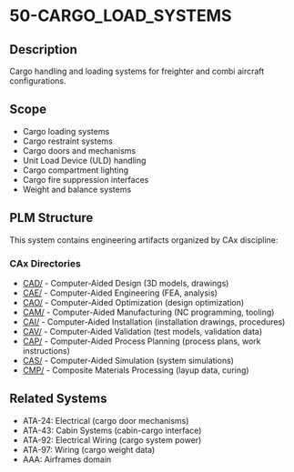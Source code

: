 # 50-CARGO_LOAD_SYSTEMS

## Description

Cargo handling and loading systems for freighter and combi aircraft configurations.

## Scope

- Cargo loading systems
- Cargo restraint systems
- Cargo doors and mechanisms
- Unit Load Device (ULD) handling
- Cargo compartment lighting
- Cargo fire suppression interfaces
- Weight and balance systems

## PLM Structure

This system contains engineering artifacts organized by CAx discipline:

### CAx Directories

- [CAD/](./PLM/CAx/CAD/) - Computer-Aided Design (3D models, drawings)
- [CAE/](./PLM/CAx/CAE/) - Computer-Aided Engineering (FEA, analysis)
- [CAO/](./PLM/CAx/CAO/) - Computer-Aided Optimization (design optimization)
- [CAM/](./PLM/CAx/CAM/) - Computer-Aided Manufacturing (NC programming, tooling)
- [CAI/](./PLM/CAx/CAI/) - Computer-Aided Installation (installation drawings, procedures)
- [CAV/](./PLM/CAx/CAV/) - Computer-Aided Validation (test models, validation data)
- [CAP/](./PLM/CAx/CAP/) - Computer-Aided Process Planning (process plans, work instructions)
- [CAS/](./PLM/CAx/CAS/) - Computer-Aided Simulation (system simulations)
- [CMP/](./PLM/CAx/CMP/) - Composite Materials Processing (layup data, curing)

## Related Systems

- ATA-24: Electrical (cargo door mechanisms)
- ATA-43: Cabin Systems (cabin-cargo interface)
- ATA-92: Electrical Wiring (cargo system power)
- ATA-97: Wiring (cargo weight data)
- AAA: Airframes domain
